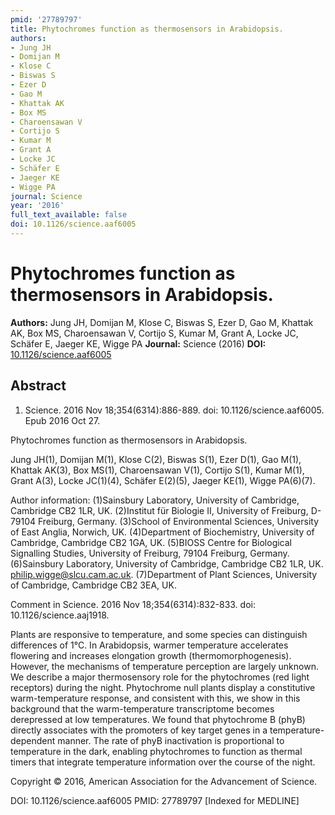 ```yaml
---
pmid: '27789797'
title: Phytochromes function as thermosensors in Arabidopsis.
authors:
- Jung JH
- Domijan M
- Klose C
- Biswas S
- Ezer D
- Gao M
- Khattak AK
- Box MS
- Charoensawan V
- Cortijo S
- Kumar M
- Grant A
- Locke JC
- Schäfer E
- Jaeger KE
- Wigge PA
journal: Science
year: '2016'
full_text_available: false
doi: 10.1126/science.aaf6005
---
```


# Phytochromes function as thermosensors in Arabidopsis.
**Authors:** Jung JH, Domijan M, Klose C, Biswas S, Ezer D, Gao M, Khattak AK, Box MS, Charoensawan V, Cortijo S, Kumar M, Grant A, Locke JC, Schäfer E, Jaeger KE, Wigge PA
**Journal:** Science (2016)
**DOI:** [10.1126/science.aaf6005](https://doi.org/10.1126/science.aaf6005)

## Abstract

1. Science. 2016 Nov 18;354(6314):886-889. doi: 10.1126/science.aaf6005. Epub
2016  Oct 27.

Phytochromes function as thermosensors in Arabidopsis.

Jung JH(1), Domijan M(1), Klose C(2), Biswas S(1), Ezer D(1), Gao M(1), Khattak 
AK(3), Box MS(1), Charoensawan V(1), Cortijo S(1), Kumar M(1), Grant A(3), Locke 
JC(1)(4), Schäfer E(2)(5), Jaeger KE(1), Wigge PA(6)(7).

Author information:
(1)Sainsbury Laboratory, University of Cambridge, Cambridge CB2 1LR, UK.
(2)Institut für Biologie II, University of Freiburg, D-79104 Freiburg, Germany.
(3)School of Environmental Sciences, University of East Anglia, Norwich, UK.
(4)Department of Biochemistry, University of Cambridge, Cambridge CB2 1GA, UK.
(5)BIOSS Centre for Biological Signalling Studies, University of Freiburg, 79104 
Freiburg, Germany.
(6)Sainsbury Laboratory, University of Cambridge, Cambridge CB2 1LR, UK. 
philip.wigge@slcu.cam.ac.uk.
(7)Department of Plant Sciences, University of Cambridge, Cambridge CB2 3EA, UK.

Comment in
    Science. 2016 Nov 18;354(6314):832-833. doi: 10.1126/science.aaj1918.

Plants are responsive to temperature, and some species can distinguish 
differences of 1°C. In Arabidopsis, warmer temperature accelerates flowering and 
increases elongation growth (thermomorphogenesis). However, the mechanisms of 
temperature perception are largely unknown. We describe a major thermosensory 
role for the phytochromes (red light receptors) during the night. Phytochrome 
null plants display a constitutive warm-temperature response, and consistent 
with this, we show in this background that the warm-temperature transcriptome 
becomes derepressed at low temperatures. We found that phytochrome B (phyB) 
directly associates with the promoters of key target genes in a 
temperature-dependent manner. The rate of phyB inactivation is proportional to 
temperature in the dark, enabling phytochromes to function as thermal timers 
that integrate temperature information over the course of the night.

Copyright © 2016, American Association for the Advancement of Science.

DOI: 10.1126/science.aaf6005
PMID: 27789797 [Indexed for MEDLINE]
